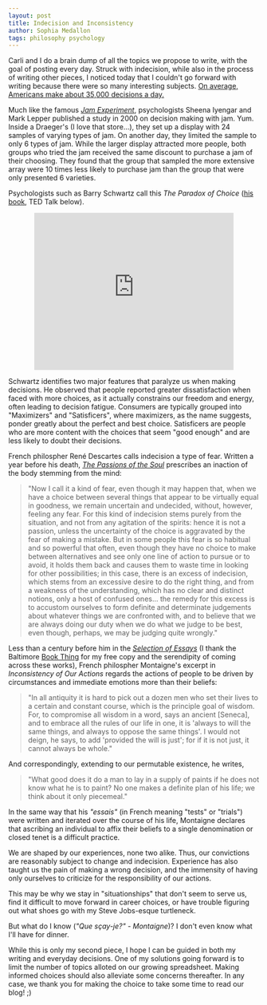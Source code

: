 ```yaml
---
layout: post
title: Indecision and Inconsistency
author: Sophia Medallon
tags: philosophy psychology
---
```


Carli and I do a brain dump of all the topics we propose to write, with the goal of posting every day. Struck with indecision, while also in the process of writing other pieces, I noticed today that I couldn't go forward with writing because there were so many interesting subjects. [On average, Americans make about 35,000 decisions a day.](https://go.roberts.edu/leadingedge/the-great-choices-of-strategic-leaders)

Much like the famous [*Jam Experiment*](https://faculty.washington.edu/jdb/345/345%20Articles/Iyengar%20%26%20Lepper%20(2000).pdf), psychologists Sheena Iyengar and Mark Lepper published a study in 2000 on decision making with jam. Yum. Inside a Draeger's (I love that store...), they set up a display with 24 samples of varying types of jam. On another day, they limited the sample to only 6 types of jam. While the larger display attracted more people, both groups who tried the jam received the same discount to purchase a jam of their choosing. They found that the group that sampled the more extensive array were 10 times less likely to purchase jam than the group that were only presented 6 varieties. 

Psychologists such as Barry Schwartz call this *The Paradox of Choice* ([his book](https://www.harpercollins.com/products/the-paradox-of-choice-barry-schwartz?variant=32207920234530), TED Talk below).

<p style='text-align: center;'><iframe width="400" height="315" src="https://www.youtube.com/embed/VO6XEQIsCoM" frameborder="0" allow="autoplay; encrypted-media" allowfullscreen></iframe></p>

Schwartz identifies two major features that paralyze us when making decisions. He observed that people reported greater dissatisfaction when faced with more choices, as it actually constrains our freedom and energy, often leading to decision fatigue. Consumers are typically grouped into "Maximizers" and "Satisficers", where maximizers, as the name suggests, ponder greatly about the perfect and best choice. Satisficers are people who are more content with the choices that seem "good enough" and are less likely to doubt their decisions. 

French philospher René Descartes calls indecision a type of fear. Written a year before his death, [*The Passions of the Soul*](https://www.cambridge.org/core/books/abs/cambridge-descartes-lexicon/passions-of-the-soul/3615320CB4A58B7F1FE363EAAA34869D) prescribes an inaction of the body stemming from the mind:

> "Now I call it a kind of fear, even though it may happen that, when we have a choice between several things that appear to be virtually equal in goodness, we remain uncertain and undecided, without, however, feeling any fear. For this kind of indecision stems purely from the situation, and not from any agitation of the spirits: hence it is not a passion, unless the uncertainty of the choice is aggravated by the fear of making a mistake. But in some people this fear is so habitual and so powerful that often, even though they have no choice to make between alternatives and see only one line of action to pursue or to avoid, it holds them back and causes them to waste time in looking for other possibilities; in this case, there is an excess of indecision, which stems from an excessive desire to do the right thing, and from a weakness of the understanding, which has no clear and distinct notions, only a host of confused ones... the remedy for this excess is to accustom ourselves to form definite and determinate judgements about whatever things we are confronted with, and to believe that we are always doing our duty when we do what we judge to be best, even though, perhaps, we may be judging quite wrongly." 

Less than a century before him in the [*Selection of Essays*](https://www.gutenberg.org/files/3600/3600-h/3600-h.htm) (I thank the Baltimore [Book Thing](https://bookthing.org) for my free copy and the serendipity of coming across these works), French philospher Montaigne's excerpt in *Inconsistency of Our Actions* regards the actions of people to be driven by circumstances and immediate emotions more than their beliefs:

> "In all antiquity it is hard to pick out a dozen men who set their lives to a certain and constant course, which is the principle goal of wisdom. For, to compromise all wisdom in a word, says an ancient [Seneca], and to embrace all the rules of our life in one, it is 'always to will the same things, and always to oppose the same things'. I would not deign, he says, to add 'provided the will is just'; for if it is not just, it cannot always be whole."

And correspondingly, extending to our permutable existence, he writes,

> "What good does it do a man to lay in a supply of paints if he does not know what he is to paint? No one makes a definite plan of his life; we think about it only piecemeal."

In the same way that his *"essais"* (in French meaning "tests" or "trials") were written and iterated over the course of his life, Montaigne declares that ascribing an individual to affix their beliefs to a single denomination or closed tenet is a difficult practice.

We are shaped by our experiences, none two alike. Thus, our convictions are reasonably subject to change and indecision. Experience has also taught us the pain of making a wrong decision, and the immensity of having only ourselves to criticize for the responsibility of our actions. 

This may be why we stay in "situationships" that don't seem to serve us, find it difficult to move forward in career choices, or have trouble figuring out what shoes go with my Steve Jobs-esque turtleneck. 

But what do I know (*"Que sçay-je?" - Montaigne*)? I don't even know what I'll have for dinner.

While this is only my second piece, I hope I can be guided in both my writing and everyday decisions. One of my solutions going forward is to limit the number of topics alloted on our growing spreadsheet. Making informed choices should also alleviate some concerns thereafter. In any case, we thank you for making the choice to take some time to read our blog! ;)
